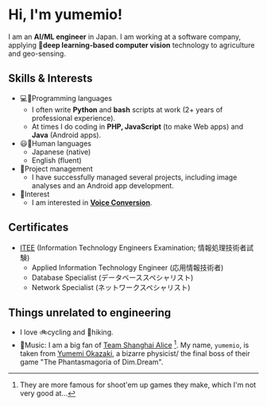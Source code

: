 # Hi, I'm yumemio!

I am an **AI/ML engineer** in Japan. I am working at a software company, applying 👀**deep learning-based computer vision** technology to agriculture and geo-sensing.

## Skills & Interests
* 💻💬Programming languages
  * I often write **Python** and **bash** scripts at work (2+ years of professional experience).                                                                         
  * At times I do coding in **PHP, JavaScript** (to make Web apps) and **Java** (Android apps).
* 😃💬Human languages 
  * Japanese (native)
  * English (fluent)
* 📔Project management
  * I have successfully managed several projects, including image analyses and an Android app development.
* 🎯Interest
  * I am interested in **[Voice Conversion](https://paperswithcode.com/task/voice-conversion)**.

## Certificates
* [ITEE](https://www.jitec.ipa.go.jp/index-e.html) (Information Technology Engineers Examination; 情報処理技術者試験)
  * Applied Information Technology Engineer (応用情報技術者)
  * Database Specialist (データベーススペシャリスト) 
  * Network Specialist (ネットワークスペシャリスト)

## Things unrelated to engineering
* I love 🚲cycling and 👒hiking.
* 🎵Music: I am a big fan of [Team Shanghai Alice](https://en.touhouwiki.net/wiki/Team_Shanghai_Alice) [^1]. My name, `yumemio`, is taken from [Yumemi Okazaki](https://en.touhouwiki.net/wiki/Yumemi_Okazaki), a bizarre physicist/ the final boss of their game "The Phantasmagoria of Dim.Dream".

[^1]: They are more famous for shoot'em up games they make, which I'm not very good at...
